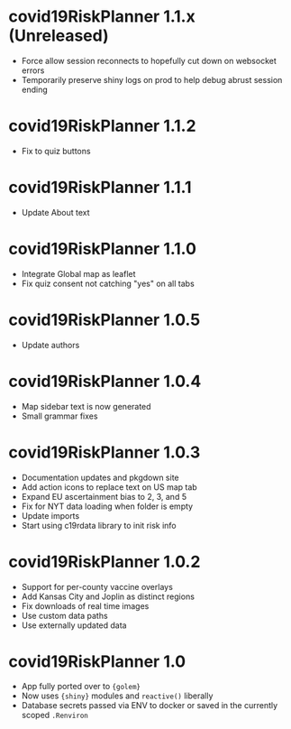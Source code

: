 # covid19RiskPlanner 1.1.x (Unreleased)

* Force allow session reconnects to hopefully cut down on websocket errors
* Temporarily preserve shiny logs on prod to help debug abrust session ending

# covid19RiskPlanner 1.1.2

* Fix to quiz buttons

# covid19RiskPlanner 1.1.1

*  Update About text

# covid19RiskPlanner 1.1.0

* Integrate Global map as leaflet
* Fix quiz consent not catching "yes" on all tabs

# covid19RiskPlanner 1.0.5

* Update authors

# covid19RiskPlanner 1.0.4

* Map sidebar text is now generated 
* Small grammar fixes


# covid19RiskPlanner 1.0.3

* Documentation updates and pkgdown site
* Add action icons to replace text on US map tab
* Expand EU ascertainment bias to 2, 3, and 5
* Fix for NYT data loading when folder is empty
* Update imports
* Start using c19rdata library to init risk info


# covid19RiskPlanner 1.0.2

* Support for per-county vaccine overlays
* Add Kansas City and Joplin as distinct regions
* Fix downloads of real time images
* Use custom data paths
* Use externally updated data


# covid19RiskPlanner 1.0

* App fully ported over to `{golem}`
* Now uses `{shiny}` modules and `reactive()` liberally
* Database secrets passed via ENV to docker or saved in the currently scoped `.Renviron`
